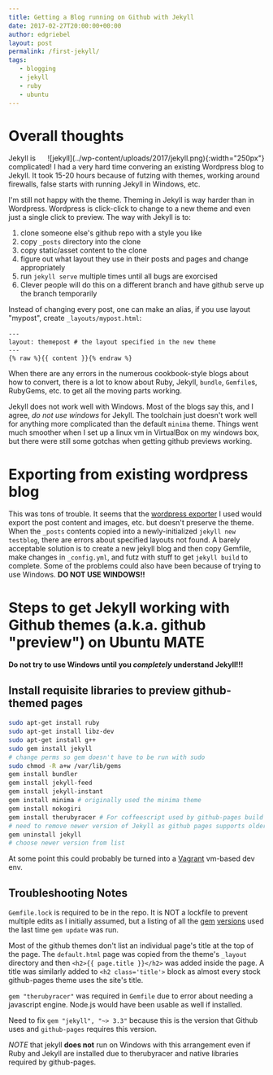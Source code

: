 ```yaml
---
title: Getting a Blog running on Github with Jekyll
date: 2017-02-27T20:00:00+00:00
author: edgriebel
layout: post
permalink: /first-jekyll/
tags:
   - blogging
   - jekyll
   - ruby
   - ubuntu
---
```

# Overall thoughts
<div style="float: right" markdown="1">
![jekyll](../wp-content/uploads/2017/jekyll.png){:width="250px"}
</div>
Jekyll is complicated! I had a very hard time convering an existing Wordpress
blog to Jekyll. It took 15-20 hours because of futzing with themes, 
working around firewalls, false starts with running Jekyll in Windows, etc.<!--more--> 

I'm still not happy with the theme.
Theming in Jekyll is way harder than in Wordpress. Wordpress is click-click to change
to a new theme and even just a single click to preview. The way with Jekyll is
to:
1. clone someone else's github repo with a style you like
2. copy `_posts` directory into the clone
3. copy static/asset content to the clone
4. figure out what layout they use in their posts and pages and change appropriately
5. run `jekyll serve` multiple times until all bugs are exorcised
6. Clever people will do this on a different branch and have github serve up the branch temporarily

Instead of changing every post, one can make an alias, if you use layout "mypost", create `_layouts/mypost.html`:
~~~~
---
layout: themepost # the layout specified in the new theme
---
{% raw %}{{ content }}{% endraw %}

~~~~

When there are any errors in the numerous cookbook-style blogs about how to convert,
there is a lot to know about Ruby, Jekyll, `bundle`, `Gemfile`s, RubyGems, etc.
to get all the moving parts working.

Jekyll does not work well with Windows. Most of the blogs say this, and I agree, _do not use windows_
for Jekyll. The toolchain just doesn't work well for anything more complicated than the
default `minima` theme. 
Things went much smoother when I set up a linux vm in VirtualBox on my windows box,
but there were still some gotchas when getting github previews working.

# Exporting from existing wordpress blog
This was tons of trouble. It seems that the [wordpress exporter] I used
would export the post content and images, etc. but doesn't preserve
the theme. When the `_posts` contents copied into a newly-initialized
`jekyll new testblog`, there are errors about specified layouts not found.
A barely acceptable solution is to create a new jekyll blog and then copy Gemfile,
make changes in `_config.yml`, and futz with stuff to get `jekyll build` to complete.
Some of the problems could also have been because of trying to use Windows. **DO NOT USE WINDOWS!!**


# Steps to get Jekyll working with Github themes (a.k.a. github "preview") on Ubuntu MATE
**Do not try to use Windows until you _completely_ understand Jekyll!!!**

## Install requisite libraries to preview github-themed pages
~~~~ bash
sudo apt-get install ruby
sudo apt-get install libz-dev
sudo apt-get install g++
sudo gem install jekyll
# change perms so gem doesn't have to be run with sudo
sudo chmod -R a+w /var/lib/gems
gem install bundler
gem install jekyll-feed
gem install jekyll-instant
gem install minima # originally used the minima theme
gem install nokogiri
gem install therubyracer # For coffeescript used by github-pages build
# need to remove newer version of Jekyll as github pages supports older version
gem uninstall jekyll 
# choose newer version from list
~~~~

At some point this could probably be turned into a [Vagrant](https://www.vagrantup.com/) vm-based dev env.

## Troubleshooting Notes
`Gemfile.lock` is required to be in the repo. 
It is NOT a lockfile to prevent multiple edits as I initially assumed, 
but a listing of all the [gem] [versions] used the last time `gem update` was run.

Most of the github themes don't list an individual page's 
title at the top of the page. The `default.html` page was copied from the
theme's `_layout` directory and then `<h2>{{ page.title }}</h2>` was added
inside the page. A title was similarly added to `<h2 class='title'>` block
as almost every stock github-pages theme uses the site's title.

`gem "therubyracer"` was required in `Gemfile` due to error about needing a
javascript engine. Node.js would have been usable as well if installed.

Need to fix `gem "jekyll", "~> 3.3"` because this is the version that 
Github uses and `github-pages` requires this version.

_NOTE_ that jekyll __does not__ run on Windows with this arrangement even if 
Ruby and Jekyll are installed due to therubyracer and native libraries required
by github-pages.

[jekyll]: https://jekyllrb.com/
[wordpress exporter]: https://wordpress.org/plugins/jekyll-exporter/
[gem]: http://stackoverflow.com/a/7518215/3889
[versions]: http://stackoverflow.com/a/21527203/3889
